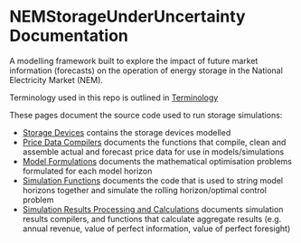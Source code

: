 # NEMStorageUnderUncertainty Documentation

A modelling framework built to explore the impact of future market information (forecasts) on the operation of energy storage in the National Electricity Market (NEM).

Terminology used in this repo is outlined in [Terminology](@ref)

These pages document the source code used to run storage simulations:

  * [Storage Devices](@ref) contains the storage devices modelled
  * [Price Data Compilers](@ref) documents the functions that compile, clean and assemble actual and forecast price data for use in models/simulations
  * [Model Formulations](@ref) documents the mathematical optimisation problems formulated for each model horizon
  * [Simulation Functions](@ref) documents the code that is used to string model horizons together and simulate the rolling horizon/optimal control problem
  * [Simulation Results Processing and Calculations](@ref) documents simulation results compilers, and functions that calculate aggregate results (e.g. annual revenue, value of perfect information, value of perfect foresight)